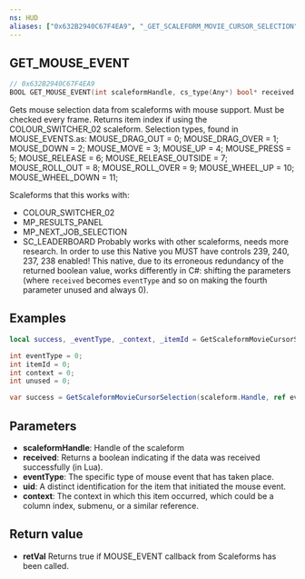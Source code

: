 ```yaml
---
ns: HUD
aliases: ["0x632B2940C67F4EA9", "_GET_SCALEFORM_MOVIE_CURSOR_SELECTION"]
---
```

## GET_MOUSE_EVENT
 
```c
// 0x632B2940C67F4EA9
BOOL GET_MOUSE_EVENT(int scaleformHandle, cs_type(Any*) bool* received, cs_type(Any*) int* eventType, cs_type(Any*) int* uid, int* context);
```

Gets mouse selection data from scaleforms with mouse support. Must be checked every frame.
Returns item index if using the COLOUR_SWITCHER_02 scaleform.
Selection types, found in MOUSE_EVENTS.as:
MOUSE_DRAG_OUT = 0;
MOUSE_DRAG_OVER = 1;
MOUSE_DOWN = 2;
MOUSE_MOVE = 3;
MOUSE_UP = 4;
MOUSE_PRESS = 5;
MOUSE_RELEASE = 6;
MOUSE_RELEASE_OUTSIDE = 7;
MOUSE_ROLL_OUT = 8;
MOUSE_ROLL_OVER = 9;
MOUSE_WHEEL_UP = 10;
MOUSE_WHEEL_DOWN = 11;
 
Scaleforms that this works with: 
- COLOUR_SWITCHER_02
- MP_RESULTS_PANEL
- MP_NEXT_JOB_SELECTION
- SC_LEADERBOARD
Probably works with other scaleforms, needs more research.
In order to use this Native you MUST have controls 239, 240, 237, 238 enabled!
This native, due to its erroneous redundancy of the returned boolean value, works differently in C#: shifting the parameters (where `received` becomes `eventType` and so on making the fourth parameter unused and always 0).

## Examples
```lua
local success, _eventType, _context, _itemId = GetScaleformMovieCursorSelection(scaleform)
```
```cs
int eventType = 0;
int itemId = 0;
int context = 0;
int unused = 0;

var success = GetScaleformMovieCursorSelection(scaleform.Handle, ref eventType, ref context, ref itemId, ref unused);
```

## Parameters
* **scaleformHandle**: Handle of the scaleform
* **received**: Returns a boolean indicating if the data was received successfully (in Lua).
* **eventType**: The specific type of mouse event that has taken place.
* **uid**: A distinct identification for the item that initiated the mouse event.
* **context**: The context in which this item occurred, which could be a column index, submenu, or a similar reference.

## Return value
* **retVal** Returns true if MOUSE_EVENT callback from Scaleforms has been called.
